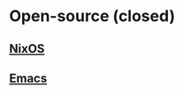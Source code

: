 # Open-source (closed)

## [NixOS](https://nixos.org/)

## [Emacs](https://www.gnu.org/software/emacs/)

